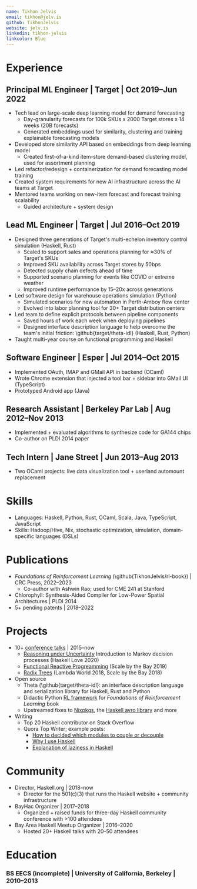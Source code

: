 ```yaml
---
name: Tikhon Jelvis
email: tikhon@jelv.is
github: TikhonJelvis
website: jelv.is
linkedin: tikhon-jelvis
linkcolor: Blue
---
```


# Experience

## Principal ML Engineer | Target | Oct 2019–Jun 2022

<!-- Describe demand forecasting: different granularities, operations, planning -->

<!-- Consumer Demand Forecasting is an effort to accurately estimate expected demand for products at various (geo)locations and timeperiods, which is critical for planning and operating purposes of a retail business -->

  * Tech lead on large-scale deep learning model for demand forecasting
    * Day-granularity forecasts for 100k SKUs x 2000 Target stores x 14 weeks (20B forecasts)
    * Generated embeddings used for similarity, clustering and training explainable forecasting models
  * Developed store similarity API based on embeddings from deep learning model
    * Created first-of-a-kind item-store demand-based clustering model, used for assortment planning
  * Led refactor/redesign + containerization for demand forecasting model training
  * Created system requirements for new AI infrastructure across the AI teams at Target
  * Mentored teams working on new-item forecast and forecast training scalability
    * Guided architecture + system design

<!-- Split principal role into three larger sub-sections: demand forecasting, architecture/team, evangalizing -->

<!-- Evangalized new technologies to the team  -->
<!-- Example: property-based testing, which helped several teams prevent bugs from getting into production  -->
<!-- Another example... -->

## Lead ML Engineer | Target | Jul 2016–Oct 2019

  * Designed three generations of Target's multi-echelon inventory control simulation (Haskell, Rust)
    * Scaled to support sales and operations planning for ≈30% of Target's SKUs
    * Improved SKU availability across Target stores by 50bps
    * Detected supply chain defects ahead of time
    * Supported scenario planning for events like COVID or extreme weather
    * Improved runtime performance by 15–20x across generations
  * Led software design for warehouse operations simulation (Python)
    * Simulated scenarios for new automation in Perth-Amboy flow center
    * Evolved into labor planning tool for 30+ Target distribution centers
  * Led team to define explicit protocols between pipeline components
    * Saved hours of work each week when deploying pipelines
    * Designed interface description language to help overcome the team's initial friction: \github{target/theta-idl} (Haskell, Rust, Python)
  * Taught multi-year course on functional programming and Haskell

## Software Engineer | Esper | Jul 2014–Oct 2015

  * Implemented OAuth, IMAP and GMail API in backend (OCaml)
  * Wrote Chrome extension that injected a tool bar + sidebar into GMail UI (TypeScript)
  * Prototyped Android app (Java)

## Research Assistant | Berkeley Par Lab | Aug 2012–Nov 2013

  * Implemented + evaluated algorithms to synthesize code for GA144 chips
  * Co-author on PLDI 2014 paper

## Tech Intern | Jane Street | Jun 2013–Aug 2013

  * Two OCaml projects: live data visualization tool + userland automount replacement

# Skills

  * Languages: Haskell, Python, Rust, OCaml, Scala, Java, TypeScript, JavaScript
  * Skills: Hadoop/Hive, Nix, stochastic optimization, simulation, domain-specific languages (DSLs)

# Publications

  * *Foundations of Reinforcement Learning* (\github{TikhonJelvis/rl-book}) | CRC Press, 2022–2023
    * Co-author with Ashwin Rao; used for CME 241 at Stanford
  * Chlorophyll: Synthesis-Aided Compiler for Low-Power Spatial Architectures | PLDI 2014
  * 5+ pending patents | 2018–2022

# Projects
<!-- Better phrasing/organization? -->

  * 10+ [conference talks][talks] | 2015–now
    * [Reasoning under Uncertainty][uncertainty] Introduction to Markov decision processes (Haskell Love 2020)
    * [Functional Reactive Progreamming][frp] (Scale by the Bay 2019)
    * [Radix Trees][radix-trees] (Lambda World 2018, Scale by the Bay 2018)
  * Open source
    * Theta (\github{target/theta-idl}: an interface description language and serialization library for Haskell, Rust and Python
    * Didactic Python [RL framework][rl] for *Foundations of Reinforcement Learning* book
    * Upstreamed fixes to [Nixpkgs], the [Haskell avro library][haskell-avro] and more
   * Writing
     * Top 20 Haskell contributor on Stack Overflow
     * Quora Top Writer; example posts:
       * [How to decided which modules to couple or decouple][quora-coupling]
       * [Why I use Haskell][quora-why-haskell]
       * [Explanation of laziness in Haskell][quora-laziness]

[talks]: https://jelv.is/talks/
[radix-trees]: https://jelv.is/talks/lambda-world-2018
[uncertainty]: https://jelv.is/talks/haskell-love-2020
[frp]: https://www.youtube.com/watch?v=ePgWU3KZvfQ
[haskell-avro]: https://github.com/haskell-works/avro
[Nixpkgs]: https://github.com/NixOS/nixpkgs
[rl]: github.com/tikhonJelvis/rl-book/
[quora-coupling]: https://www.quora.com/In-programming-how-do-you-decide-which-module-should-be-coupled-and-which-should-be-decoupled/answer/Tikhon-Jelvis
[quora-why-haskell]: https://www.quora.com/What-can-Haskell-do/answer/Tikhon-Jelvis
[quora-laziness]: https://www.quora.com/Can-you-explain-Haskells-laziness-in-laymans-terms/answer/Tikhon-Jelvis

# Community

  * Director, Haskell.org | 2018–now
    * Director for the 501(c)(3) that runs the Haskell website + community infrastructure
  * BayHac Organizer | 2017–2018
    * Organized + raised funds for three-day Haskell community conference with >100 attendees
  * Bay Area Haskell Meetup Organizer | 2016–2020
    * Hosted 20+ Haskell talks with 20–50 attendees

# Education

### BS EECS (incomplete) | University of California, Berkeley | 2010–2013
